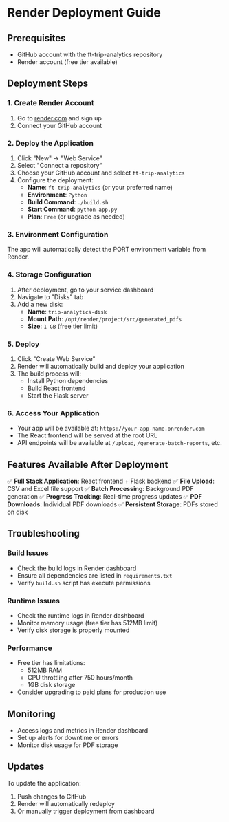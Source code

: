# Render Deployment Guide

## Prerequisites
- GitHub account with the ft-trip-analytics repository
- Render account (free tier available)

## Deployment Steps

### 1. Create Render Account
1. Go to [render.com](https://render.com) and sign up
2. Connect your GitHub account

### 2. Deploy the Application
1. Click "New" -> "Web Service"
2. Select "Connect a repository"
3. Choose your GitHub account and select `ft-trip-analytics`
4. Configure the deployment:
   - **Name**: `ft-trip-analytics` (or your preferred name)
   - **Environment**: `Python`
   - **Build Command**: `./build.sh`
   - **Start Command**: `python app.py`
   - **Plan**: `Free` (or upgrade as needed)

### 3. Environment Configuration
The app will automatically detect the PORT environment variable from Render.

### 4. Storage Configuration
1. After deployment, go to your service dashboard
2. Navigate to "Disks" tab
3. Add a new disk:
   - **Name**: `trip-analytics-disk`
   - **Mount Path**: `/opt/render/project/src/generated_pdfs`
   - **Size**: `1 GB` (free tier limit)

### 5. Deploy
1. Click "Create Web Service"
2. Render will automatically build and deploy your application
3. The build process will:
   - Install Python dependencies
   - Build React frontend
   - Start the Flask server

### 6. Access Your Application
- Your app will be available at: `https://your-app-name.onrender.com`
- The React frontend will be served at the root URL
- API endpoints will be available at `/upload`, `/generate-batch-reports`, etc.

## Features Available After Deployment

✅ **Full Stack Application**: React frontend + Flask backend
✅ **File Upload**: CSV and Excel file support
✅ **Batch Processing**: Background PDF generation
✅ **Progress Tracking**: Real-time progress updates
✅ **PDF Downloads**: Individual PDF downloads
✅ **Persistent Storage**: PDFs stored on disk

## Troubleshooting

### Build Issues
- Check the build logs in Render dashboard
- Ensure all dependencies are listed in `requirements.txt`
- Verify `build.sh` script has execute permissions

### Runtime Issues
- Check the runtime logs in Render dashboard
- Monitor memory usage (free tier has 512MB limit)
- Verify disk storage is properly mounted

### Performance
- Free tier has limitations: 
  - 512MB RAM
  - CPU throttling after 750 hours/month
  - 1GB disk storage
- Consider upgrading to paid plans for production use

## Monitoring
- Access logs and metrics in Render dashboard
- Set up alerts for downtime or errors
- Monitor disk usage for PDF storage

## Updates
To update the application:
1. Push changes to GitHub
2. Render will automatically redeploy
3. Or manually trigger deployment from dashboard 